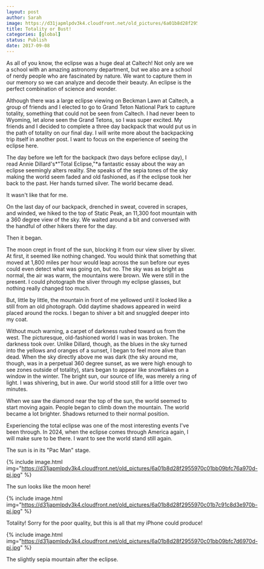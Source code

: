 ```yaml
---
layout: post
author: Sarah
image: https://d31japmlpdv3k4.cloudfront.net/old_pictures/6a01b8d28f2955970c01bb09bfc6d2970d-800wi.jpg
title: Totality or Bust!
categories: [global]
status: Publish
date: 2017-09-08
---
```


  As all of you know, the eclipse was a huge deal at Caltech! Not only are we a school with an amazing astronomy department, but we also are a school of nerdy people who are fascinated by nature. We want to capture them in our memory so we can analyze and decode their beauty. An eclipse is the perfect combination of science and wonder.

  Although there was a large eclipse viewing on Beckman Lawn at Caltech, a group of friends and I elected to go to Grand Teton National Park to capture totality, something that could not be seen from Caltech. I had never been to Wyoming, let alone seen the Grand Tetons, so I was super excited. My friends and I decided to complete a three day backpack that would put us in the path of totality on our final day. I will write more about the backpacking trip itself in another post. I want to focus on the experience of seeing the eclipse here.

The day before we left for the backpack (two days before eclipse day), I read Annie Dillard's*"Total Eclipse,"*a fantastic essay about the way an eclipse seemingly alters reality. She speaks of the sepia tones of the sky making the world seem faded and old fashioned, as if the eclipse took her back to the past. Her hands turned silver. The world became dead.

  It wasn't like that for me.

  On the last day of our backpack, drenched in sweat, covered in scrapes, and winded, we hiked to the top of Static Peak, an 11,300 foot mountain with a 360 degree view of the sky. We waited around a bit and conversed with the handful of other hikers there for the day.

  Then it began.

  The moon crept in front of the sun, blocking it from our view sliver by sliver. At first, it seemed like nothing changed. You would think that something that moved at 1,800 miles per hour would leap across the sun before our eyes could even detect what was going on, but no. The sky was as bright as normal, the air was warm, the mountains were brown. We were still in the present. I could photograph the sliver through my eclipse glasses, but nothing really changed too much.

  But, little by little, the mountain in front of me yellowed until it looked like a still from an old photograph. Odd daytime shadows appeared in weird placed around the rocks. I began to shiver a bit and snuggled deeper into my coat.

  Without much warning, a carpet of darkness rushed toward us from the west. The picturesque, old-fashioned world I was in was broken. The darkness took over. Unlike Dillard, though, as the blues in the sky turned into the yellows and oranges of a sunset, I began to feel more alive than dead. When the sky directly above me was dark (the sky around me, though, was in a perpetual 360 degree sunset, as we were high enough to see zones outside of totality), stars began to appear like snowflakes on a window in the winter. The bright sun, our source of life, was merely a ring of light. I was shivering, but in awe. Our world stood still for a little over two minutes.

  When we saw the diamond near the top of the sun, the world seemed to start moving again. People began to climb down the mountain. The world became a lot brighter. Shadows returned to their normal position.

  Experiencing the total eclipse was one of the most interesting events I've been through. In 2024, when the eclipse comes through America again, I will make sure to be there. I want to see the world stand still again.

<div class="photo-wrap photo-xid-6a01b8d28f2955970c01bb09bfc6d2970d photo-full " id="photo-xid-6a01b8d28f2955970c01bb09bfc6d2970d" style="float: left; margin: 0px 5px 5px 0px;">
<div class="photo-caption caption-xid-6a01b8d28f2955970c01bb09bfc6d2970d" id="caption-xid-6a01b8d28f2955970c01bb09bfc6d2970d">The sun is in its "Pac Man" stage.


{% include image.html img="https://d31japmlpdv3k4.cloudfront.net/old_pictures/6a01b8d28f2955970c01bb09bfc76a970d-pi.jpg" %}<div class="photo-caption caption-xid-6a01b8d28f2955970c01bb09bfc76a970d" id="caption-xid-6a01b8d28f2955970c01bb09bfc76a970d">The sun looks like the moon here!


{% include image.html img="https://d31japmlpdv3k4.cloudfront.net/old_pictures/6a01b8d28f2955970c01b7c91c8d3e970b-pi.jpg" %}<div class="photo-caption caption-xid-6a01b8d28f2955970c01b7c91c8d3e970b" id="caption-xid-6a01b8d28f2955970c01b7c91c8d3e970b">Totality! Sorry for the poor quality, but this is all that my iPhone could produce!


{% include image.html img="https://d31japmlpdv3k4.cloudfront.net/old_pictures/6a01b8d28f2955970c01bb09bfc7d6970d-pi.jpg" %}<div class="photo-caption caption-xid-6a01b8d28f2955970c01bb09bfc7d6970d" id="caption-xid-6a01b8d28f2955970c01bb09bfc7d6970d">The slightly sepia mountain after the eclipse.

